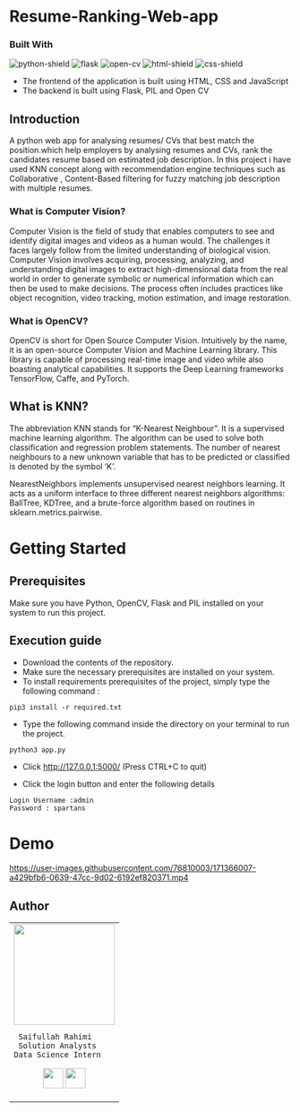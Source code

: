 <!-- Links -->
[python-shield]: https://img.shields.io/badge/-Python-blue?logo=python&logoColor=white&style=for-the-badge
[open-cv]: https://img.shields.io/badge/-OpenCV-red?logo=opencv&logoColor=white&style=for-the-badge
[flask]: https://img.shields.io/badge/-Flask-black?logo=flask&logoColor=white&style=for-the-badge
[html-shield]: https://img.shields.io/badge/-HTML-orange?logo=html5&logoColor=white&style=for-the-badge
[css-shield]: https://img.shields.io/badge/-CSS-2862E9?logo=css3&logoColor=white&style=for-the-badge
[linkedin-shield]: https://img.shields.io/badge/-linkedin-0078B6?logo=linkedin&logoColor=white&style=for-the-badge
[linkedin]:https://www.linkedin.com/in/saifullahrahimi/

# Resume-Ranking-Web-app

### Built With

![python-shield] ![flask] ![open-cv] ![html-shield] ![css-shield] 

* The frontend of the application is built using HTML, CSS and JavaScript
* The backend is built using Flask, PIL and Open CV

## Introduction

A python web app for analysing resumes/ CVs  that best match the position.which help employers by analysing resumes and CVs, rank the candidates resume based on estimated job description. In this project i have used KNN concept along with recommendation engine techniques such as Collaborative , Content-Based filtering for fuzzy matching job description with multiple resumes.



### What is Computer Vision?
Computer Vision is the field of study that enables computers to see and identify digital images and videos as a human would. The challenges it faces largely follow from the limited understanding of biological vision. Computer Vision involves acquiring, processing, analyzing, and understanding digital images to extract high-dimensional data from the real world in order to generate symbolic or numerical information which can then be used to make decisions. The process often includes practices like object recognition, video tracking, motion estimation, and image restoration.

### What is OpenCV?
OpenCV is short for Open Source Computer Vision. Intuitively by the name, it is an open-source Computer Vision and Machine Learning library. This library is capable of processing real-time image and video while also boasting analytical capabilities. It supports the Deep Learning frameworks TensorFlow, Caffe, and PyTorch.

## What is KNN?

The abbreviation KNN stands for “K-Nearest Neighbour”. It is a supervised machine learning algorithm. The algorithm can be used to solve both classification and regression problem statements.
The number of nearest neighbours to a new unknown variable that has to be predicted or classified is denoted by the symbol ‘K’.

NearestNeighbors implements unsupervised nearest neighbors learning. It acts as a uniform interface to three different nearest neighbors algorithms: BallTree, KDTree, and a brute-force algorithm based on routines in sklearn.metrics.pairwise. 

# Getting Started
## Prerequisites
Make sure you have Python, OpenCV, Flask and PIL installed on your system to run this project.

## Execution guide
- Download the contents of the repository.
- Make sure the necessary prerequisites are installed on your system.
- To install requirements  prerequisites of the project, simply type the following command :
```
pip3 install -r required.txt
```

- Type the following command inside the directory on your terminal to run the project.
```
python3 app.py
```


- Click http://127.0.0.1:5000/ (Press CTRL+C to quit)

- Click the login button and enter the following details

```
Login Username :admin 
Password : spartans

```
# Demo

https://user-images.githubusercontent.com/76810003/171366007-a429bfb6-0639-47cc-9d02-6192ef820371.mp4


## Author

<table>
<tr>
<td>
     <img src="https://avatars.githubusercontent.com/u/76810003?s=400&u=3de867a69316245acd6e93279367fc2a37a6dd14&v=4" width="180"/>
     
     Saifullah Rahimi
     Solution Analysts
    Data Science Intern

<p align="center">
<a href = "https://github.com/saifujasoor"><img src = "http://www.iconninja.com/files/241/825/211/round-collaboration-social-github-code-circle-network-icon.svg" width="36" height = "36"/></a>
<a href = "https://www.linkedin.com/in/saifullahrahimi/"><img src = "http://www.iconninja.com/files/863/607/751/network-linkedin-social-connection-circular-circle-media-icon.svg" width="36" height="36"/></a>
</p>
</td>
</tr> 
  </table>



